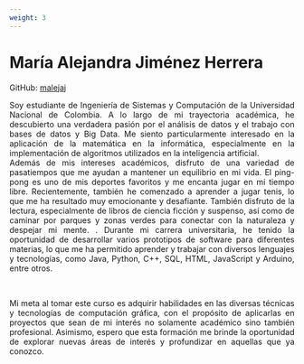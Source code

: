```yaml
---
weight: 3
---
```


# María Alejandra Jiménez Herrera

GitHub: [malejaj](https://github.com/malejaj)


<p style="text-align: justify">
Soy estudiante de Ingeniería de Sistemas y Computación de la Universidad Nacional de Colombia.  A lo largo de mi trayectoria académica, he descubierto una verdadera pasión por el análisis de datos y el trabajo con bases de datos y Big Data. Me siento particularmente interesado en la aplicación de la matemática en la informática, especialmente en la implementación de algoritmos utilizados en la inteligencia artificial.
<br>
Además de mis intereses académicos, disfruto de una variedad de pasatiempos que me ayudan a mantener un equilibrio en mi vida. El ping-pong es uno de mis deportes favoritos y me encanta jugar en mi tiempo libre. Recientemente, también he comenzado a aprender a jugar tenis, lo que me ha resultado muy emocionante y desafiante. También disfruto de la lectura, especialmente de libros de ciencia ficción y suspenso, así como de caminar por parques y zonas verdes para conectar con la naturaleza y despejar mi mente.
.
Durante mi carrera universitaria, he tenido la oportunidad de desarrollar varios prototipos de software para diferentes materias, lo que me ha permitido aprender y trabajar con diversos lenguajes y tecnologías, como Java, Python, C++, SQL, HTML, JavaScript y Arduino, entre otros.
</p>

<br>

<p style="text-align: justify">
Mi meta al tomar este curso es adquirir habilidades en las diversas técnicas y tecnologías de computación gráfica, con el propósito de aplicarlas en proyectos que sean de mi interés no solamente académico sino también profesional. Asimismo, espero que esta formación me brinde la oportunidad de explorar nuevas áreas de interés y profundizar en aquellas que ya conozco.
</p>
